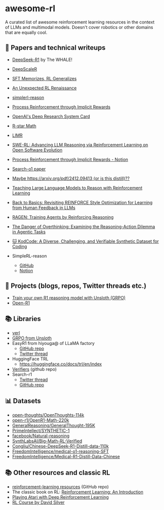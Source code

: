 # awesome-rl

A curated list of awesome reinforcement learning resources in the context of LLMs and multimodal models. Doesn't cover robotics or other domains that are equally cool.

## 📕 Papers and technical writeups
* [DeepSeek-R1](https://arxiv.org/abs/2501.12948) by The WHALE!
* [DeepScaleR](https://pretty-radio-b75.notion.site/DeepScaleR-Surpassing-O1-Preview-with-a-1-5B-Model-by-Scaling-RL-19681902c1468005bed8ca303013a4e2)
* [SFT Memorizes, RL Generalizes](https://tianzhechu.com/SFTvsRL/#sec:generalize_rules)
* [An Unexpected RL Renaissance](https://www.interconnects.ai/p/an-unexpected-rl-renaissance?utm_source=podcast-email&publication_id=48206&post_id=156830514&utm_campaign=email-play-on-substack&utm_content=watch_now_button&r=f1hbc&triedRedirect=true&utm_medium=email)
* [simplerl-reason](https://hkust-nlp.notion.site/simplerl-reason)
* [Process Reinforcement through Implicit Rewards](https://curvy-check-498.notion.site/Process-Reinforcement-through-Implicit-Rewards-15f4fcb9c42180f1b498cc9b2eaf896f)
* [OpenAI's Deep Research System Card](https://cdn.openai.com/deep-research-system-card.pdf)
* [R-star Math](https://arxiv.org/abs/2501.04519)
* [LIMR](https://arxiv.org/abs/2502.11886)
* [SWE-RL: Advancing LLM Reasoning via Reinforcement Learning on Open Software Evolution](https://arxiv.org/abs/2502.18449)

* [Process Reinforcement through Implicit Rewards - Notion](https://curvy-check-498.notion.site/Process-Reinforcement-through-Implicit-Rewards-15f4fcb9c42180f1b498cc9b2eaf896f)
* [Search-o1 paper](https://arxiv.org/pdf/2412.14135)
* [Maybe https://arxiv.org/pdf/2412.09413 (or is this distill)??](https://arxiv.org/pdf/2412.09413)
* [Teaching Large Language Models to Reason with Reinforcement Learning](https://arxiv.org/abs/2403.04642)
* [Back to Basics: Revisiting REINFORCE Style Optimization for Learning from Human Feedback in LLMs](https://arxiv.org/abs/2402.14740)

* [RAGEN: Training Agents by Reinforcing Reasoning](https://github.com/ZihanWang314/RAGEN?tab=readme-ov-file)
* [The Danger of Overthinking: Examining the Reasoning-Action Dilemma in Agentic Tasks](https://arxiv.org/abs/2502.08235)
* [🐱 KodCode: A Diverse, Challenging, and Verifiable Synthetic Dataset for Coding](https://github.com/KodCode-AI/kodcode/tree/main?tab=readme-ov-file)


* SimpleRL-reason
    * [GitHub](https://github.com/hkust-nlp/simpleRL-reason?tab=readme-ov-file)
    * [Notion](https://hkust-nlp.notion.site/simplerl-reason)

## 💼 Projects (blogs, repos, Twitter threads etc.)
* [Train your own R1 reasoning model with Unsloth (GRPO)](https://unsloth.ai/blog/r1-reasoning)
* [Open-R1](https://github.com/huggingface/open-r1)

## 📚 Libraries

* [verl](https://github.com/volcengine/verl)
* [GRPO from Unsloth](https://unsloth.ai/blog/grpo)
* EasyR1 from hiyouga@ of LLaMA factory
  * [GitHub repo](https://github.com/hiyouga/EasyR1)
  * [Twitter thread](https://x.com/llamafactory_ai/status/1893879214727991504)
* HuggingFace TRL
    * https://huggingface.co/docs/trl/en/index
* [Verifiers](https://github.com/willccbb/verifiers) (github repo)
* Search-r1
    * [Twitter thread](https://x.com/BowenJin13/status/1895544294473109889)
    * [GitHub repo](https://github.com/PeterGriffinJin/Search-R1)

## 📊 Datasets
* [open-thoughts/OpenThoughts-114k](https://huggingface.co/datasets/open-thoughts/OpenThoughts-114k)
* [open-r1/OpenR1-Math-220k](https://huggingface.co/datasets/open-r1/OpenR1-Math-220k)
* [GeneralReasoning/GeneralThought-195K](https://huggingface.co/datasets/GeneralReasoning/GeneralThought-195K)
* [PrimeIntellect/SYNTHETIC-1](https://huggingface.co/datasets/PrimeIntellect/SYNTHETIC-1)
* [facebook/Natural-reasoning](https://huggingface.co/datasets/facebook/natural_reasoning)
* [SynthLabsAI/Big-Math-RL-Verified](https://huggingface.co/datasets/SynthLabsAI/Big-Math-RL-Verified)
* [Congliu/Chinese-DeepSeek-R1-Distill-data-110k](https://huggingface.co/datasets/Congliu/Chinese-DeepSeek-R1-Distill-data-110k)
* [FreedomIntelligence/medical-o1-reasoning-SFT](https://huggingface.co/datasets/FreedomIntelligence/medical-o1-reasoning-SFT)
* [FreedomIntelligence/Medical-R1-Distill-Data-Chinese](https://huggingface.co/datasets/FreedomIntelligence/Medical-R1-Distill-Data-Chinese)

## 📚 Other resources and classic RL
* [reinforcement-learning resources](https://github.com/vachanvy/reinforcement-learning) (GitHub repo)
* The classic book on RL: [Reinforcement Learning: An Introduction](http://incompleteideas.net/book/the-book-2nd.html)
* [Playing Atari with Deep Reinforcement Learning](https://arxiv.org/abs/1312.5602)
* [RL Course by David Silver](https://www.youtube.com/watch?v=2pWv7GOvuf0)


